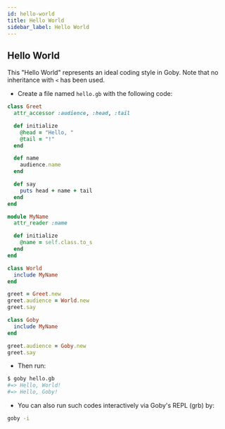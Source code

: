 ```yaml
---
id: hello-world
title: Hello World
sidebar_label: Hello World
---
```


## Hello World

This "Hello World" represents an ideal coding style in Goby. Note that no inheritance with `<` has been used.

* Create a file named `hello.gb` with the following code:

```ruby
class Greet
  attr_accessor :audience, :head, :tail

  def initialize
    @head = "Hello, "
    @tail = "!"
  end

  def name
    audience.name
  end

  def say
    puts head + name + tail
  end
end

module MyName
  attr_reader :name

  def initialize
    @name = self.class.to_s
  end
end

class World
  include MyName
end

greet = Greet.new
greet.audience = World.new
greet.say

class Goby
  include MyName
end

greet.audience = Goby.new
greet.say
```

* Then run:

```bash
$ goby hello.gb
#=> Hello, World!
#=> Hello, Goby!
```

* You can also run such codes interactively via Goby's REPL (grb) by:

```bash
goby -i
```